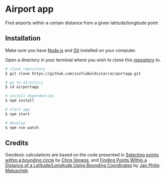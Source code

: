 # Airport app

Find airports within a certain distance from a given latitude/longitude point

## Installation

[node.js]: https://nodejs.org/en/
[git]: https://git-scm.com/downloads
[repository]: https://github.com/zsofiaboldizsar/airportapp.git

Make sure you have [Node.js] and [Git] installed on your computer.

Open a directory in your terminal where you wish to clone this [repository] to.

```bash
# clone repository
$ git clone https://github.com/zsofiaboldizsar/airportapp.git
```

```bash
# go to directory
$ cd airportapp
```

```bash
# install dependencies
$ npm install
```

```bash
# start app
$ npm start
```

```bash
# develop
$ npm run watch
```

## Credits

Geodesic calculations are based on the code presented in [Selecting points within a bounding circle](http://www.movable-type.co.uk/scripts/latlong-db.html) by [Chris Veness](http://www.movable-type.co.uk/), and
[Finding Points Within a Distance of a Latitude/Longitude Using Bounding Coordinates](http://janmatuschek.de/LatitudeLongitudeBoundingCoordinates#Longitude) by [Jan Philip Matuschek](http://janmatuschek.de/Contact).

